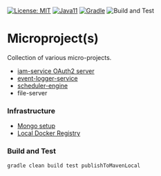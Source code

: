 [![License: MIT](https://img.shields.io/badge/License-MIT-yellow.svg)](https://opensource.org/licenses/MIT)
[![Java11](https://img.shields.io/badge/java-11-blue)](https://img.shields.io/badge/java-11-blue)
[![Gradle](https://img.shields.io/badge/gradle-v6.5-blue)](https://img.shields.io/badge/gradle-v6.5-blue)
![Build and Test](https://github.com/jveverka/microproject/workflows/Build%20and%20Test/badge.svg)

# Microproject(s)
Collection of various micro-projects.

* [iam-service OAuth2 server](https://github.com/jveverka/iam-service)
* [event-logger-service](event-logger-service)
* [scheduler-engine](scheduler-service)
* file-server

### Infrastructure
* [Mongo setup](docs/mongo-setup.md)
* [Local Docker Registry](docs/local-docker-registry-setup.md)

### Build and Test
```
gradle clean build test publishToMavenLocal
```